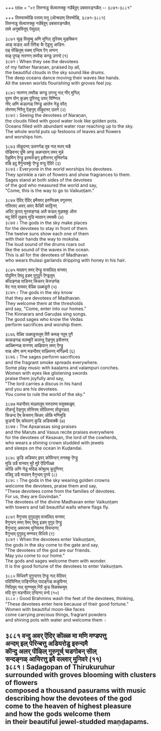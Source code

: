 +++
title = "०९ तिरुनाडु सॆल्वारुक्कु नडैबॆऱुम् उबसारङ्गळैत् -- ३८७१-३८८१"

+++
तिरुवाय्मॊऴि पत्ताम् पत्तु (ऒन्बदाम् तिरुमॊऴि, ३८७१-३८८१)  
तिरुनाडु सॆल्वारुक्कु नडैबॆऱुम् उबसारङ्गळैत्  
तामे अनुबवित्तुप् पेसुदल्  

३८७१ सूऴ् विसुम्बु अणि मुगिल् तूरियम् मुऴक्किन  
आऴ् कडल् अलै तिरैक् कै ऎडुत्तु आडिन:  
एऴ् पॊऴिलुम् वळम् एन्दिय ऎन् अप्पन्  
वाऴ् पुगऴ् नारणन् तमरैक् कण्डु उगन्दे (१)  
३८७१। When they see the devotees  
of my father Naraṇan, praised by all,  
the beautiful clouds in the sky sound like drums.  
The deep oceans dance moving their waves like hands.  
All the seven worlds flourishing with groves feel joy.  

३८७२ नारणन् तमरैक् कण्डु उगन्दु नल् नीर् मुगिल्  
पूरण पॊन् कुडम् पूरित्तदु उयर् विण्णिल्  
नीर् अणि कडल्गळ् निण्ड्रु आर्त्तन नॆडु वरैत्  
तोरणम् निरैत्तु ऎङ्गुम् तॊऴुदनर् उलगे (२)  
३८७२। Seeing the devotees of Naraṇan,  
the clouds filled with good water look like golden pots.  
Oceans filled with abundant water roar reaching up to the sky.  
The whole world puts up festoons of leaves and flowers  
and worships him.  

३८७३ तॊऴुदनर् उलगर्गळ् तूब नल् मलर् मऴै  
पॊऴिवनर् पूमि अण्ड्रु अळन्दवन् तमर् मुन्ने  
ऎऴुमिन् ऎण्ड्रु इरुमरुङ्गु इसैत्तनर् मुनिवर्गळ्  
वऴि इदु वैगुन्दर्क्कु ऎण्ड्रु वन्दु ऎदिरे (३)  
३८७३। Everyone in the world worships his devotees.  
They sprinkle a rain of flowers and show fragrances to them.  
Sages stand at both sides of the devotees  
of the god who measured the world and say,  
"Come, this is the way to go to Vaikuṇṭam."  

३८७४ ऎदिर् ऎदिर् इमैयवर् इरुप्पिडम् वगुत्तनर्  
गतिरवर् अवर् अवर् कैन्निरै काट्टिनर्  
अदिर् कुरल् मुरसङ्गळ् अलै कडल् मुऴक्कु ऒत्त  
मदु विरि तुऴाय् मुडि मादवन् तमर्क्के (४)  
३८७४। The gods in the sky make places  
for the devotees to stay in front of them.  
The twelve suns show each one of them  
with their hands the way to moksha.  
The loud sound of the drums roars out  
like the sound of the waves in the ocean.  
This is all for the devotees of Madhavan  
who wears thulasi garlands dripping with honey in his hair.  

३८७५ मादवन् तमर् ऎण्ड्रु वासलिल् वानवर्  
पोदुमिन् ऎमदु इडम् पुगुदुग ऎण्ड्रलुम्  
कीदङ्गळ् पाडिनर् किन्नरर् कॆरुडर्गळ्  
वेद नल् वायवर् वेळ्वि उळ्मडुत्ते (५)  
३८७५। The gods in the sky know  
that they are devotees of Madhavan.  
They welcome them at the thresholds  
and say, "Come, enter into our homes."  
The Kinnarars and Garuḍas sing songs.  
The good sages who know the Vedas  
perform sacrifices and worship them.  

३८७६ वेळ्वि उळ्मडुत्तलुम् विरै कमऴ् नऱुम् पुगै  
काळङ्गळ् वलम्बुरि कलन्दु ऎङ्गुम् इसैत्तनर्  
आळ्मिन्गळ् वानगम् आऴियान् तमर् ऎण्ड्रु  
वाळ् ऒण् कण् मडन्दैयर् वाऴ्त्तिनर् मगिऴ्न्दे (६)  
३८७६। The sages perform sacrifices  
and the fragrant smoke spreads everywhere.  
Some play music with kaaḷams and valampuri conches.  
Women with eyes like glistening swords  
praise them joyfully and say,  
"The lord carries a discus in his hand  
and you are his devotees.  
You come to rule the world of the sky."  

३८७७ मडन्दैयर् वाऴ्त्तलुम् मरुदरुम् वसुक्कळुम्  
तॊडर्न्दु ऎङ्गुम् तोत्तिरम् सॊल्लिनर् तॊडुगडल्  
किडन्द ऎम् केसवन् किळर् ऒळि मणिमुडि  
कुडन्दै ऎम् कोवलन् कुडि अडियार्क्के (७)  
३८७७। The Apsarasas sing praises  
and the Maruts and Vasus recite praises everywhere  
for the devotees of Kesavan, the lord of the cowherds,  
who wears a shining crown studded with jewels  
and sleeps on the ocean in Kuḍandai.  

३८७८ कुडि अडियार् इवर् कोविन्दन् तनक्कु ऎण्ड्रु  
मुडि उडै वानवर् मुऱै मुऱै ऎदिर्गॊळ्ळ  
कॊडि अणि नॆडु मदिळ् कोबुरम् कुऱुगिनर्  
वडिवु उडै मादवन् वैगुन्दम् पुगवे (८)  
३८७८। The gods in the sky wearing golden crowns  
welcome the devotees, praise them and say,  
"These devotees come from the families of devotees.  
For us, they are Govindan."  
The devotees of the divine Madhavan enter Vaikuṇṭam  
with towers and tall beautiful walls where flags fly.  

३८७९ वैगुन्दम् पुगुदलुम् वासलिल् वानवर्  
वैगुन्दन् तमर् ऎमर् ऎमदु इडम् पुगुद ऎण्ड्रु  
वैगुन्दत्तु अमररुम् मुनिवरुम् वियन्दनर्  
वैगुन्दम् पुगुवदु मण्णवर् विधिये (९)  
३८७९। When the devotees enter Vaikuṇṭam,  
the gods in the sky come to the gate and say,  
"The devotees of the god are our friends.  
May you come to our home."  
The gods and sages welcome them with wonder.  
It is the good fortune of the devotees to enter Vaikuṇṭam.  

३८८० विधिवगै पुगुन्दनर् ऎण्ड्रु नल् वेदियर्  
पदियिनिल् पाङ्गिनिल् पादङ्गळ् कऴुविनर्  
निदियुम् नल् सुण्णमुम् निऱै कुड विळक्कमुम्  
मदि मुग मडन्दैयर् एन्दिनर् वन्दे (१०)  
३८८०। Good Brahmins wash the feet of the devotees, thinking,  
"These devotees enter here because of their good fortune."  
Women with beautiful moon-like faces  
come carrying precious things, fragrant powders  
and shining pots with water and welcome them ।  

३८८१ वन्दु अवर् ऎदिर् कॊळ्ळ मा मणि मण्डपत्तु  
अन्दम् इल् पेरिन्बत्तु अडियरोडु इरुन्दमै  
कॊन्दु अलर् पॊऴिल् गुरुगूर्च् चडगोबन् सॊल्  
सन्दङ्गळ् आयिरत्तु इवै वल्लार् मुनिवरे (११)  
३८८१। Saḍagopan of Thirukuruhur  
surrounded with groves blooming with clusters of flowers  
composed a thousand pasurams with music  
describing how the devotees of the god  
come to the heaven of highest pleasure  
and how the gods welcome them  
in their beautiful jewel-studded maṇḍapams.  
---------  


